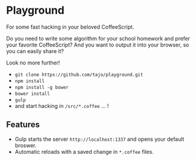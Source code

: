Playground
==========

For some fast hacking in your beloved CoffeeScript.

Do you need to write some algorithm for your school homework and prefer
your favorite CoffeeScript? And you want to output it into your browser, so you can easily share it?

Look no more further!


- `git clone https://github.com/tajo/playground.git`
- `npm install`
- `npm install -g bower`
- `bower install`
- `gulp`
- and start hacking in `/src/*.coffee` ... !

Features
-------
- Gulp starts the server `http://localhost:1337` and opens your default broswer.
- Automatic reloads with a saved change in `*.coffee` files.
